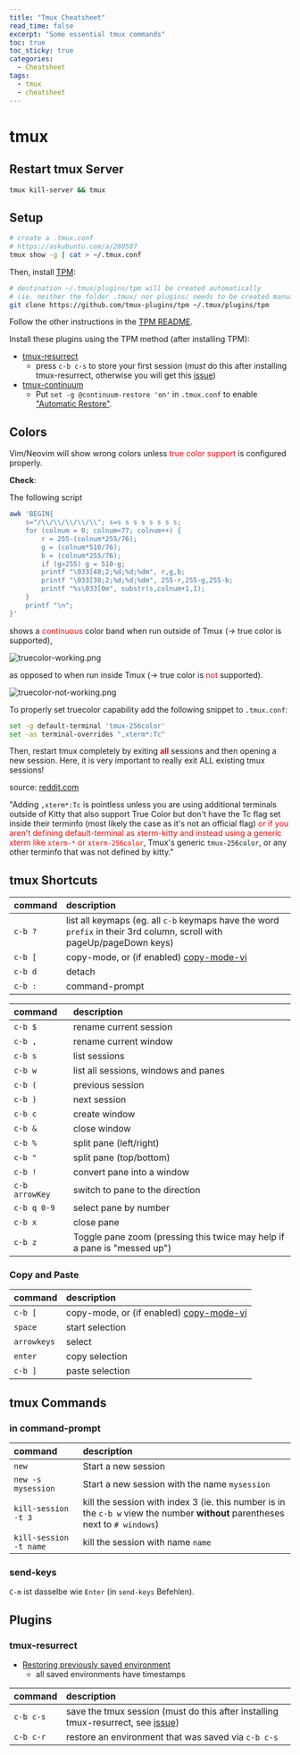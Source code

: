 ```yaml
---
title: "Tmux Cheatsheet"
read_time: false
excerpt: "Some essential tmux commands"
toc: true
toc_sticky: true
categories:
  - Cheatsheet
tags:
  - tmux
  - cheatsheet
---
```


# tmux

## Restart tmux Server

```bash
tmux kill-server && tmux
```

## Setup

```bash
# create a .tmux.conf
# https://askubuntu.com/a/280587
tmux show -g | cat > ~/.tmux.conf
```

Then, install [TPM](https://github.com/tmux-plugins/tpm):

```bash
# destination ~/.tmux/plugins/tpm will be created automatically
# (ie. neither the folder .tmux/ nor plugins/ needs to be created manually)
git clone https://github.com/tmux-plugins/tpm ~/.tmux/plugins/tpm
```

Follow the other instructions in the [TPM README](https://github.com/tmux-plugins/tpm).

Install these plugins using the TPM method (after installing TPM):
- [tmux-resurrect](https://github.com/tmux-plugins/tmux-resurrect)
  - press `c-b c-s` to store your first session (*must* do this after installing tmux-resurrect, otherwise you will get this [issue](https://github.com/tmux-plugins/tmux-continuum/issues/33))
- [tmux-continuum](https://github.com/tmux-plugins/tmux-continuum)
  - Put `set -g @continuum-restore 'on'` in `.tmux.conf` to enable ["Automatic Restore"](https://github.com/tmux-plugins/tmux-continuum#automatic-restore).

## Colors

Vim/Neovim will show wrong colors unless <span style="color:red">true color support</span> is configured properly.

**Check**:

The following script

```bash
awk 'BEGIN{
    s="/\\/\\/\\/\\/\\"; s=s s s s s s s s;
    for (colnum = 0; colnum<77; colnum++) {
        r = 255-(colnum*255/76);
        g = (colnum*510/76);
        b = (colnum*255/76);
        if (g>255) g = 510-g;
        printf "\033[48;2;%d;%d;%dm", r,g,b;
        printf "\033[38;2;%d;%d;%dm", 255-r,255-g,255-b;
        printf "%s\033[0m", substr(s,colnum+1,1);
    }
    printf "\n";
}'
```

shows a <span style="color:red">continuous</span> color band when run outside of Tmux (&rarr; true color is supported),

![truecolor-working.png](https://i.ibb.co/QCjdgfG/truecolor-working.png)

as opposed to when run inside Tmux (&rarr; true color is <span style="color:red">not</span> supported).

![truecolor-not-working.png](https://i.ibb.co/KbJPY2F/truecolor-not-working.png)

To properly set truecolor capability add the following snippet to `.tmux.conf`:

```bash
set -g default-terminal 'tmux-256color'
set -as terminal-overrides ",xterm*:Tc"
```

Then, restart tmux completely by exiting <span style="color:red">**all**</span> sessions and then opening a new session. Here, it is very important to really exit ALL existing tmux sessions!

source: [reddit.com](https://www.reddit.com/r/neovim/comments/11usepy/how_to_properly_set_tmux_truecolor_capability/)

"Adding `,xterm*:Tc` is pointless unless you are using additional terminals outside of Kitty that also support True Color but don't have the Tc flag set inside their terminfo (most likely the case as it's not an official flag) <span style="color:red">or if you aren't defining default-terminal as xterm-kitty and instead using a generic xterm like `xterm-*` or `xterm-256color`</span>, Tmux's generic `tmux-256color`, or any other terminfo that was not defined by kitty."

## tmux Shortcuts

| command | description |
| :--- | :--- |
`c-b ?` | list all keymaps (eg. all `c-b` keymaps have the word `prefix` in their 3rd column, scroll with pageUp/pageDown keys)
`c-b [` | copy-mode, or (if enabled) [copy-mode-vi](https://dev.to/iggredible/the-easy-way-to-copy-text-in-tmux-319g)
`c-b d` | detach
`c-b :` | command-prompt

| command | description |
| :--- | :--- |
`c-b $` | rename current session
`c-b ,` | rename current window
`c-b s` | list sessions
`c-b w` | list all sessions, windows and panes
`c-b (` | previous session
`c-b )` | next session
`c-b c` | create window
`c-b &` | close window
`c-b %` | split pane (left/right)
`c-b "` | split pane (top/bottom)
`c-b !` | convert pane into a window
`c-b arrowKey` | switch to pane to the direction
`c-b q 0-9` | select pane by number
`c-b x` | close pane
`c-b z` | Toggle pane zoom (pressing this twice may help if a pane is "messed up")

### Copy and Paste

| command | description |
| :--- | :--- |
`c-b [` | copy-mode, or (if enabled) [copy-mode-vi](https://dev.to/iggredible/the-easy-way-to-copy-text-in-tmux-319g)
`space` | start selection
`arrowkeys` | select
`enter` | copy selection
`c-b ]` | paste selection

## tmux Commands

### in command-prompt

| command | description |
| :--- | :--- |
`new` | Start a new session
`new -s mysession` | Start a new session with the name `mysession`
`kill-session -t 3` | kill the session with index 3 (ie. this number is in the `c-b w` view the number **without** parentheses next to `# windows`)
`kill-session -t name` | kill the session with name `name`

### send-keys

`C-m` ist dasselbe wie `Enter` (in `send-keys` Befehlen).

## Plugins

### tmux-resurrect

- [Restoring previously saved environment](https://github.com/tmux-plugins/tmux-resurrect/blob/master/docs/restoring_previously_saved_environment.md)
  - all saved environments have timestamps

| command | description |
| :--- | :--- |
`c-b c-s` | save the tmux session (must do this after installing tmux-resurrect, see [issue](https://github.com/tmux-plugins/tmux-continuum/issues/33))
`c-b c-r` | restore an environment that was saved via `c-b c-s`
